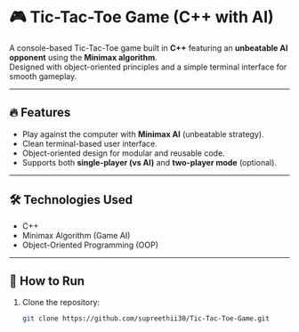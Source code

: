 # 🎮 Tic-Tac-Toe Game (C++ with AI)

A console-based Tic-Tac-Toe game built in **C++** featuring an **unbeatable AI opponent** using the **Minimax algorithm**.  
Designed with object-oriented principles and a simple terminal interface for smooth gameplay.

---

## 🔥 Features
- Play against the computer with **Minimax AI** (unbeatable strategy).
- Clean terminal-based user interface.
- Object-oriented design for modular and reusable code.
- Supports both **single-player (vs AI)** and **two-player mode** (optional).

---

## 🛠 Technologies Used
- C++  
- Minimax Algorithm (Game AI)  
- Object-Oriented Programming (OOP)  

---

## 🚀 How to Run
1. Clone the repository:
   ```bash
   git clone https://github.com/supreethii30/Tic-Tac-Toe-Game.git

